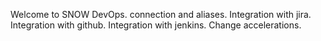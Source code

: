 Welcome to SNOW DevOps.
connection and aliases.
Integration with jira.
Integration with github.
Integration with jenkins.
Change accelerations.
